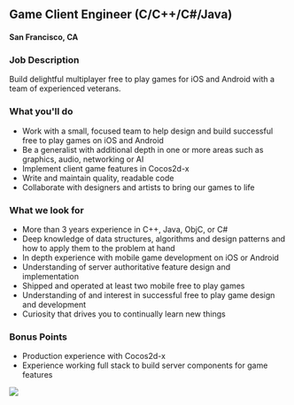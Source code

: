 ## Game Client Engineer (C/C++/C#/Java)
#### San Francisco, CA

### Job Description
Build delightful multiplayer free to play games for iOS and Android with a team of experienced veterans.

### What you'll do
+ Work with a small, focused team to help design and build successful free to play games on iOS and Android
+ Be a generalist with additional depth in one or more areas such as graphics, audio, networking or AI
+ Implement client game features in Cocos2d-x
+ Write and maintain quality, readable code
+ Collaborate with designers and artists to bring our games to life

### What we look for
+ More than 3 years experience in C++, Java, ObjC, or C#
+ Deep knowledge of data structures, algorithms and design patterns and how to apply them to the problem at hand
+ In depth experience with mobile game development on iOS or Android
+ Understanding of server authoritative feature design and implementation
+ Shipped and operated at least two mobile free to play games
+ Understanding of and interest in successful free to play game design and development
+ Curiosity that drives you to continually learn new things

### Bonus Points
+ Production experience with Cocos2d-x
+ Experience working full stack to build server components for game features


[<img src='https://dabuttonfactory.com/button.png?t=Learn+More&f=Calibri-Bold&ts=24&tc=fff&hp=20&vp=8&c=5&bgt=unicolored&bgc=29aafe'>](https://letsrockit.co/job/tjnuv09ssw-game-client-engineer-c-c-c-java)
